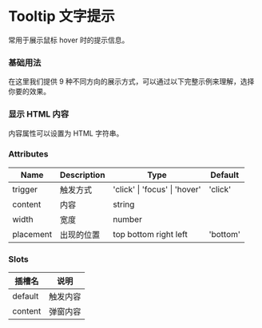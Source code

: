 # Tooltip 文字提示

常用于展示鼠标 hover 时的提示信息。

### 基础用法

在这里我们提供 9 种不同方向的展示方式，可以通过以下完整示例来理解，选择你要的效果。
<preview path="../examples/tooltip/tooltip.vue" ></preview>

### 显示 HTML 内容

内容属性可以设置为 HTML 字符串。
<preview path="../examples/tooltip/tooltip1.vue" ></preview>

### Attributes

| Name      | Description | Type                          | Default  |
| --------- | ----------- | ----------------------------- | -------- |
| trigger   | 触发方式    | 'click' \| 'focus' \| 'hover' | 'click'  |
| content   | 内容        | string                        |          |
| width     | 宽度        | number                        |          |
| placement | 出现的位置  | top bottom right left         | 'bottom' |

### Slots

| 插槽名  | 说明     |
| ------- | -------- |
| default | 触发内容 |
| content | 弹窗内容 |
